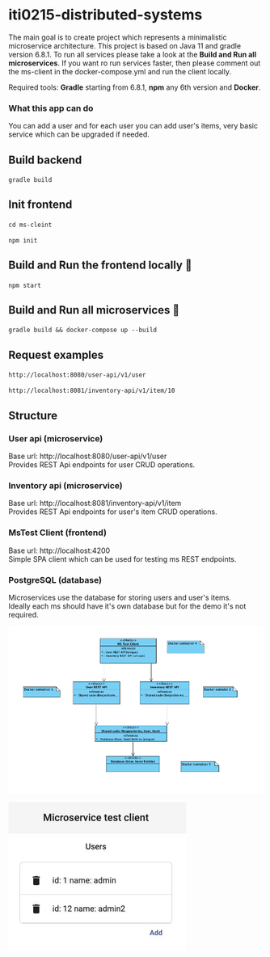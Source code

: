 # iti0215-distributed-systems

The main goal is to create project which represents a minimalistic microservice
architecture. This project is based on Java 11  and gradle version 6.8.1.
To run all services please take a look at the **Build and Run all microservices**.
If you want ro run services faster, then please comment out the ms-client in the
docker-compose.yml and run the client locally.  

Required tools: **Gradle** starting from 6.8.1, **npm** any 6th version
and **Docker**.  

### What this app can do
You can add a user and for each user you can add user's items, very basic
service which can be upgraded if needed.

## Build backend
`gradle build
`

## Init frontend
`cd ms-cleint
` 

`npm init
`

## Build and Run the frontend locally :rocket:
`npm start
`

## Build and Run all microservices :rocket:
`gradle build && docker-compose up --build
`

## Request examples
`http://localhost:8080/user-api/v1/user  
`
  
`http://localhost:8081/inventory-api/v1/item/10
`

## Structure

### User api (microservice)
Base url: http://localhost:8080/user-api/v1/user  
Provides REST Api endpoints for user CRUD operations.

### Inventory api (microservice)
Base url: http://localhost:8081/inventory-api/v1/item  
Provides REST Api endpoints for user's item CRUD operations.

### MsTest Client (frontend)
Base url: http://localhost:4200  
Simple SPA client which can be used for testing ms REST endpoints.

### PostgreSQL (database)
Microservices use the database for storing users and user's items.  
Ideally each ms should have it's own database but for the demo it's not required.

![alt text](ms-structure.png "ms structure")

![alt text](ms-client-demo.png "ms client")
